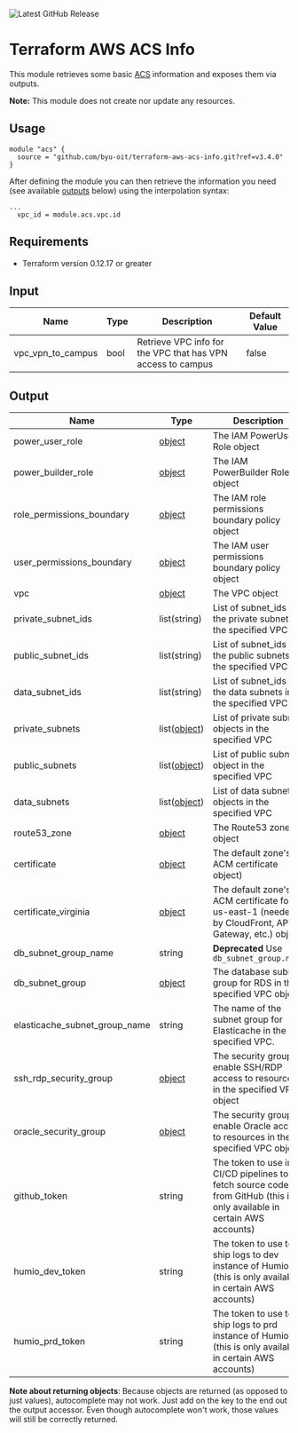 ![Latest GitHub Release](https://img.shields.io/github/v/release/byu-oit/terraform-aws-acs-info?sort=semver)

# Terraform AWS ACS Info

This module retrieves some basic [ACS](https://github.com/byu-oit/aws-acs) information and exposes them via outputs. 

**Note:** This module does not create nor update any resources.

## Usage

```hcl
module "acs" {
  source = "github.com/byu-oit/terraform-aws-acs-info.git?ref=v3.4.0"
}
```

After defining the module you can then retrieve the information you need (see available [outputs](#output) below) using the interpolation syntax:

```hcl
...
  vpc_id = module.acs.vpc.id

```

## Requirements

* Terraform version 0.12.17 or greater

## Input

| Name              | Type | Description                                                 | Default Value |
| ----------------- | ---- | ----------------------------------------------------------- | ------------- |
| vpc_vpn_to_campus | bool | Retrieve VPC info for the VPC that has VPN access to campus | false         |

## Output

| Name                      | Type                                                                                                     | Description                                                                                                           |
| ------------------------- | -------------------------------------------------------------------------------------------------------- | --------------------------------------------------------------------------------------------------------------------- |
| power_user_role           | [object](https://www.terraform.io/docs/providers/aws/d/iam_role.html#attributes-reference)               | The IAM PowerUser Role object                                                                                         |
| power_builder_role        | [object](https://www.terraform.io/docs/providers/aws/d/iam_role.html#attributes-reference)               | The IAM PowerBuilder Role object                                                                                      |
| role_permissions_boundary | [object](https://www.terraform.io/docs/providers/aws/d/iam_policy.html#attributes-reference)             | The IAM role permissions boundary policy object                                                                       |
| user_permissions_boundary | [object](https://www.terraform.io/docs/providers/aws/d/iam_policy.html#attributes-reference)             | The IAM user permissions boundary policy object                                                                       |
| vpc                       | [object](https://www.terraform.io/docs/providers/aws/d/vpc.html#attributes-reference)                    | The VPC object                                                                                                        |
| private_subnet_ids        | list(string)                                                                                             | List of subnet_ids for the private subnets in the specified VPC                                                       |
| public_subnet_ids         | list(string)                                                                                             | List of subnet_ids for the public subnets in the specified VPC                                                        |
| data_subnet_ids           | list(string)                                                                                             | List of subnet_ids for the data subnets in the specified VPC                                                          |
| private_subnets           | list([object](https://www.terraform.io/docs/providers/aws/r/subnet.html#attributes-reference))           | List of private subnet objects in the specified VPC                                                                   |
| public_subnets            | list([object](https://www.terraform.io/docs/providers/aws/r/subnet.html#attributes-reference))           | List of public subnet object in the specified VPC                                                                     |
| data_subnets              | list([object](https://www.terraform.io/docs/providers/aws/r/subnet.html#attributes-reference))           | List of data subnet objects in the specified VPC                                                                      |
| route53_zone              | [object](https://www.terraform.io/docs/providers/aws/r/route53_zone.html#attributes-reference)           | The Route53 zone object                                                                                               |
| certificate               | [object](https://www.terraform.io/docs/providers/aws/d/acm_certificate.html#attributes-reference)        | The default zone's ACM certificate object)                                                                            |
| certificate_virginia      | [object](https://www.terraform.io/docs/providers/aws/d/acm_certificate.html#attributes-reference)        | The default zone's ACM certificate for us-east-1 (needed by CloudFront, API Gateway, etc.) object                     |
| db_subnet_group_name      | string                              | **Deprecated** Use `db_subnet_group.name`                                                                             |
| db_subnet_group           | [object](https://registry.terraform.io/providers/hashicorp/aws/latest/docs/data-sources/db_subnet_group) | The database subnet group for RDS in the specified VPC object                                                         |
| elasticache_subnet_group_name | string | The name of the subnet group for Elasticache in the specified VPC. |
| ssh_rdp_security_group    | [object](https://www.terraform.io/docs/providers/aws/d/security_group.html)                              | The security group to enable SSH/RDP access to resources in the specified VPC object                                  |
| oracle_security_group     | [object](https://www.terraform.io/docs/providers/aws/d/security_group.html)                              | The security group to enable Oracle access to resources in the specified VPC object                                   |
| github_token              | string                                                                                                   | The token to use in CI/CD pipelines to fetch source code from GitHub (this is only available in certain AWS accounts) |
| humio_dev_token           | string                                                                                                   | The token to use to ship logs to dev instance of Humio (this is only available in certain AWS accounts)               |
| humio_prd_token           | string                                                                                                   | The token to use to ship logs to prd instance of Humio (this is only available in certain AWS accounts)               |

**Note about returning objects**: Because objects are returned (as opposed to just values), autocomplete may not work. Just add on the key to the end out the output accessor. Even though autocomplete won't work, those values will still be correctly returned.
